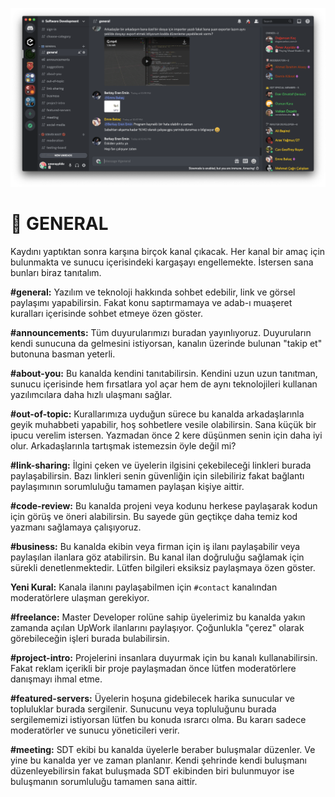 ![general](../assets/img/chat.png)

# 👥 **GENERAL**

Kaydını yaptıktan sonra karşına birçok kanal çıkacak. Her kanal bir amaç için bulunmakta ve sunucu içerisindeki kargaşayı engellemekte. İstersen sana bunları biraz tanıtalım.

**#general:** Yazılım ve teknoloji hakkında sohbet edebilir, link ve görsel paylaşımı yapabilirsin. Fakat konu saptırmamaya ve adab-ı muaşeret kuralları içerisinde sohbet etmeye özen göster.

**#announcements:** Tüm duyurularımızı buradan yayınlıyoruz. Duyuruların kendi sunucuna da gelmesini istiyorsan, kanalın üzerinde bulunan "takip et" butonuna basman yeterli.
 
**#about-you:** Bu kanalda kendini tanıtabilirsin. Kendini uzun uzun tanıtman, sunucu içerisinde hem fırsatlara yol açar hem de aynı teknolojileri kullanan yazılımcılara daha hızlı ulaşmanı sağlar.

**#out-of-topic:** Kurallarımıza uyduğun sürece bu kanalda arkadaşlarınla geyik muhabbeti yapabilir, hoş sohbetlere vesile olabilirsin. Sana küçük bir ipucu verelim istersen. Yazmadan önce 2 kere düşünmen senin için daha iyi olur. Arkadaşlarınla tartışmak istemezsin öyle değil mi?
 
**#link-sharing:** İlgini çeken ve üyelerin ilgisini çekebileceği linkleri burada paylaşabilirsin. Bazı linkleri senin güvenliğin için silebiliriz fakat bağlantı paylaşımının sorumluluğu tamamen paylaşan kişiye aittir.

**#code-review:** Bu kanalda projeni veya kodunu herkese paylaşarak kodun için görüş ve öneri alabilirsin. Bu sayede gün geçtikçe daha temiz kod yazmanı sağlamaya çalışıyoruz.
 
**#business:** Bu kanalda ekibin veya firman için iş ilanı paylaşabilir veya paylaşılan ilanlara göz atabilirsin. Bu kanal ilan doğruluğu sağlamak için sürekli denetlenmektedir. Lütfen bilgileri eksiksiz paylaşmaya özen göster.

**Yeni Kural:** Kanala ilanını paylaşabilmen için `#contact` kanalından moderatörlere ulaşman gerekiyor.

**#freelance:** Master Developer rolüne sahip üyelerimiz bu kanalda yakın zamanda açılan UpWork ilanlarını paylaşıyor. Çoğunlukla "çerez" olarak görebileceğin işleri burada bulabilirsin.
 
**#project-intro:** Projelerini insanlara duyurmak için bu kanalı kullanabilirsin. Fakat reklam içerikli bir proje paylaşmadan önce lütfen moderatörlere danışmayı ihmal etme.

**#featured-servers:** Üyelerin hoşuna gidebilecek harika sunucular ve topluluklar burada sergilenir. Sunucunu veya topluluğunu burada sergilememizi istiyorsan lütfen bu konuda ısrarcı olma. Bu kararı sadece moderatörler ve sunucu yöneticileri verir.

**#meeting:** SDT ekibi bu kanalda üyelerle beraber buluşmalar düzenler. Ve yine bu kanalda yer ve zaman planlanır. Kendi şehrinde kendi buluşmanı düzenleyebilirsin fakat buluşmada SDT ekibinden biri bulunmuyor ise buluşmanın sorumluluğu tamamen sana aittir.
